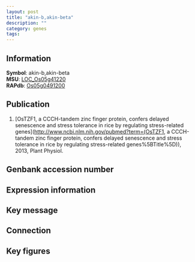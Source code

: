 ```yaml
---
layout: post
title: "akin-b,akin-beta"
description: ""
category: genes
tags: 
---
```


## Information
__Symbol__: akin-b,akin-beta  
__MSU__: [LOC_Os05g41220](http://rice.plantbiology.msu.edu/cgi-bin/ORF_infopage.cgi?orf=LOC_Os05g41220)  
__RAPdb__: [Os05g0491200](http://rapdb.dna.affrc.go.jp/viewer/gbrowse_details/irgsp1?name=Os05g0491200)  

## Publication
1. [OsTZF1, a CCCH-tandem zinc finger protein, confers delayed senescence and stress tolerance in rice by regulating stress-related genes](http://www.ncbi.nlm.nih.gov/pubmed?term=(OsTZF1, a CCCH-tandem zinc finger protein, confers delayed senescence and stress tolerance in rice by regulating stress-related genes%5BTitle%5D)), 2013, Plant Physiol.

## Genbank accession number

## Expression information

## Key message

## Connection

## Key figures


